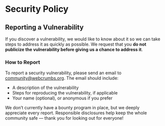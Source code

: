 # Security Policy

## Reporting a Vulnerability

If you discover a vulnerability, we would like to know about it so we can take steps to address it as quickly as possible. We request that you **do not publicize the vulnerability before giving us a chance to address it**.

### How to Report

To report a security vulnerability, please send an email to [community@webcrumbs.org](mailto:community@webcrumbs.org). The email should include:

- A description of the vulnerability
- Steps for reproducing the vulnerability, if applicable
- Your name (optional), or anonymous if you prefer

We don’t currently have a bounty program in place, but we deeply appreciate every report. Responsible disclosures help keep the whole community safe — thank you for looking out for everyone!